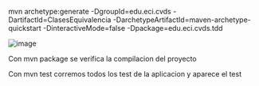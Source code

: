 mvn archetype:generate -DgroupId=edu.eci.cvds -DartifactId=ClasesEquivalencia -DarchetypeArtifactId=maven-archetype-quickstart -DinteractiveMode=false -Dpackage=edu.eci.cvds.tdd

![image](https://user-images.githubusercontent.com/123812969/220986229-c2326319-02c2-4e74-b7fd-05935ad0ad0d.png)

Con mvn package se verifica la compilacion del proyecto

Con mvn test corremos todos los test de la aplicacion y aparece el test 

